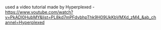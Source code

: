 used a video tutorial made by Hyperplexed - https://www.youtube.com/watch?v=PkADl0HubMY&list=PL8kd7mPFdvbhpThk9H09UkKbVMXd_zM4_&ab_channel=Hyperplexed
